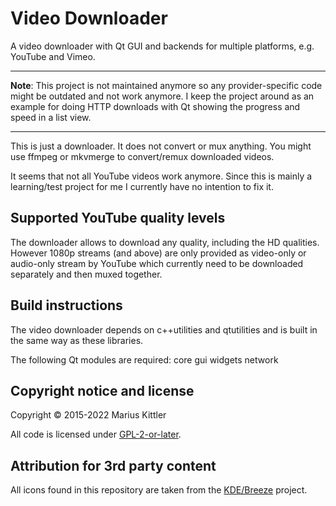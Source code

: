 # Video Downloader
A video downloader with Qt GUI and backends for multiple platforms, e.g. YouTube and
Vimeo.

---

**Note**: This project is not maintained anymore so any provider-specific code might be
outdated and not work anymore. I keep the project around as an example for doing HTTP
downloads with Qt showing the progress and speed in a list view.

---

This is just a downloader. It does not convert or mux anything. You might use
ffmpeg or mkvmerge to convert/remux downloaded videos.

It seems that not all YouTube videos work anymore. Since this is mainly a
learning/test project for me I currently have no intention to fix it.

## Supported YouTube quality levels
The downloader allows to download any quality, including the HD qualities. However
1080p streams (and above) are only provided as video-only or audio-only stream
by YouTube which currently need to be downloaded separately and then muxed together.

## Build instructions
The video downloader depends on c++utilities and qtutilities and is built in the same
way as these libraries.

The following Qt modules are required: core gui widgets network

## Copyright notice and license
Copyright © 2015-2022 Marius Kittler

All code is licensed under [GPL-2-or-later](LICENSE).

## Attribution for 3rd party content
All icons found in this repository are taken from the [KDE/Breeze](https://invent.kde.org/frameworks/breeze-icons) project.
